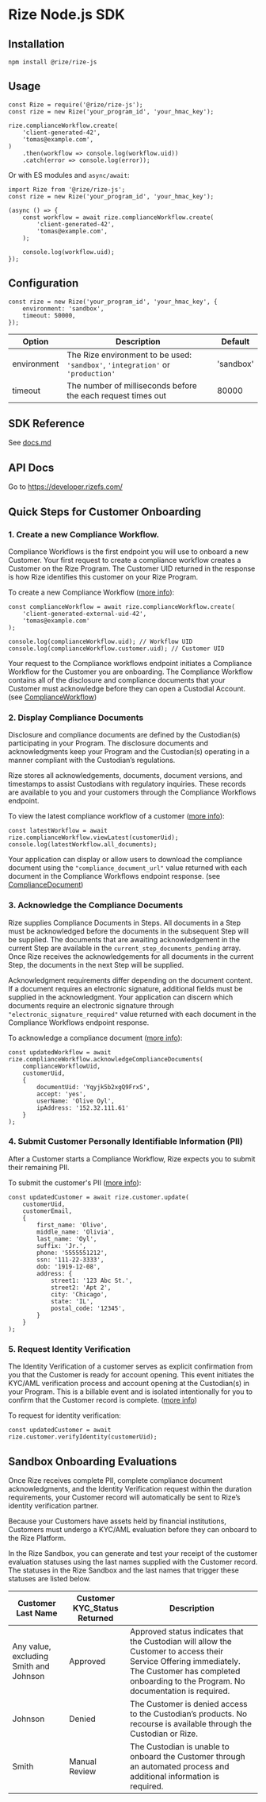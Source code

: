 # Rize Node.js SDK
## Installation
```
npm install @rize/rize-js
```
## Usage
```
const Rize = require('@rize/rize-js');
const rize = new Rize('your_program_id', 'your_hmac_key');

rize.complianceWorkflow.create(
    'client-generated-42',
    'tomas@example.com',
)
    .then(workflow => console.log(workflow.uid))
    .catch(error => console.log(error));
```
Or with ES modules and `async/await`:
```
import Rize from '@rize/rize-js';
const rize = new Rize('your_program_id', 'your_hmac_key');

(async () => {
    const workflow = await rize.complianceWorkflow.create(
        'client-generated-42',
        'tomas@example.com',
    );

    console.log(workflow.uid);
});
```
## Configuration
```
const rize = new Rize('your_program_id', 'your_hmac_key', {
    environment: 'sandbox',
    timeout: 50000,
});
```
| Option        | Description                                                                     | Default  |
| ------------- | --------------------------------------------------------------------------------| -------- |
| environment   | The Rize environment to be used: `'sandbox'`, `'integration'` or `'production'` | 'sandbox'|
| timeout       | The number of milliseconds before the each request times out                    | 80000    |

## SDK Reference
See [docs.md](docs.md)

## API Docs
Go to https://developer.rizefs.com/

## Quick Steps for Customer Onboarding
### 1. Create a new Compliance Workflow.
Compliance Workflows is the first endpoint you will use to onboard a new Customer.
Your first request to create a compliance workflow creates a Customer on the Rize Program.
The Customer UID returned in the response is how Rize identifies this customer on your Rize Program.

To create a new Compliance Workflow ([more info](docs.md#create)):
```
const complianceWorkflow = await rize.complianceWorkflow.create(
    'client-generated-external-uid-42',
    'tomas@example.com'
);

console.log(complianceWorkflow.uid); // Workflow UID
console.log(complianceWorkflow.customer.uid); // Customer UID
```
Your request to the Compliance workflows endpoint initiates a Compliance Workflow for the
Customer you are onboarding. The Compliance Workflow contains all of the disclosure and
compliance documents that your Customer must acknowledge before they can open a Custodial
Account. (see [ComplianceWorkflow](docs.md#complianceworkflow))

### 2. Display Compliance Documents
Disclosure and compliance documents are defined by the Custodian(s) participating in your
Program. The disclosure documents and acknowledgments keep your Program and the
Custodian(s) operating in a manner compliant with the Custodian’s regulations.

Rize stores all acknowledgements, documents, document versions, and timestamps to assist
Custodians with regulatory inquiries. These records are available to you and your customers
through the Compliance Workflows endpoint.

To view the latest compliance workflow of a customer ([more info](docs.md#viewlatest)):
```
const latestWorkflow = await rize.complianceWorkflow.viewLatest(customerUid);
console.log(latestWorkflow.all_documents);
```
Your application can display or allow users to download the compliance document using the 
`"compliance_document_url"` value returned with each document in the Compliance Workflows 
endpoint response. (see [ComplianceDocument](docs.md##compliancedocument))

### 3. Acknowledge the Compliance Documents
Rize supplies Compliance Documents in Steps. All documents in a Step must be acknowledged
before the documents in the subsequent Step will be supplied. The documents that are awaiting
acknowledgement in the current Step are available in the `current_step_documents_pending` array.
Once Rize receives the acknowledgements for all documents in the current Step, the documents in 
the next Step will be supplied.

Acknowledgment requirements differ depending on the document content. If a document
requires an electronic signature, additional fields must be supplied in the acknowledgment.
Your application can discern which documents require an electronic signature through
`"electronic_signature_required"` value returned with each document in the
Compliance Workflows endpoint response.

To acknowledge a compliance document ([more info](docs.md#acknowledgecompliancedocuments)):
```
const updatedWorkflow = await rize.complianceWorkflow.acknowledgeComplianceDocuments(
    complianceWorkflowUid,
    customerUid,
    {
        documentUid: 'Yqyjk5b2xgQ9FrxS',
        accept: 'yes',
        userName: 'Olive Oyl',
        ipAddress: '152.32.111.61'
    }
);
```
### 4. Submit Customer Personally Identifiable Information (PII)
After a Customer starts a Compliance Workflow, Rize expects you to submit their remaining PII.

To submit the customer's PII ([more info](docs.md#update)):
```
const updatedCustomer = await rize.customer.update(
    customerUid,
    customerEmail,
    {
        first_name: 'Olive',
        middle_name: 'Olivia',
        last_name: 'Oyl',
        suffix: 'Jr.',
        phone: '5555551212',
        ssn: '111-22-3333',
        dob: '1919-12-08',
        address: {
            street1: '123 Abc St.',
            street2: 'Apt 2',
            city: 'Chicago',
            state: 'IL',
            postal_code: '12345',
        }
    }
);
```

### 5. Request Identity Verification
The Identity Verification of a customer serves as explicit confirmation from you that the
Customer is ready for account opening. This event initiates the KYC/AML verification process
and account opening at the Custodian(s) in your Program. This is a billable event and is isolated
intentionally for you to confirm that the Customer record is complete. ([more info](docs.md#verifyidentity))

To request for identity verification:
```
const updatedCustomer = await rize.customer.verifyIdentity(customerUid);
```

## Sandbox Onboarding Evaluations
Once Rize receives complete PII, complete compliance document acknowledgments, and the
Identity Verification request within the duration requirements, your Customer record will
automatically be sent to Rize’s identity verification partner.

Because your Customers have assets held by financial institutions, Customers must undergo a
KYC/AML evaluation before they can onboard to the Rize Platform.

In the Rize Sandbox, you can generate and test your receipt of the customer evaluation
statuses using the last names supplied with the Customer record. The statuses in the Rize
Sandbox and the last names that trigger these statuses are listed below.

| Customer Last Name                     | Customer KYC_Status Returned   | Description  |
| -------------------------------------- | -------------------------------| ------------ |
| Any value, excluding Smith and Johnson | Approved                       | Approved status indicates that the Custodian will allow the Customer to access their Service Offering immediately. The Customer has completed onboarding to the Program. No documentation is required. |
| Johnson                                | Denied                         | The Customer is denied access to the Custodian’s products. No recourse is available through the Custodian or Rize.    |
| Smith                                  | Manual Review                  | The Custodian is unable to onboard the Customer through an automated process and additional information is required.